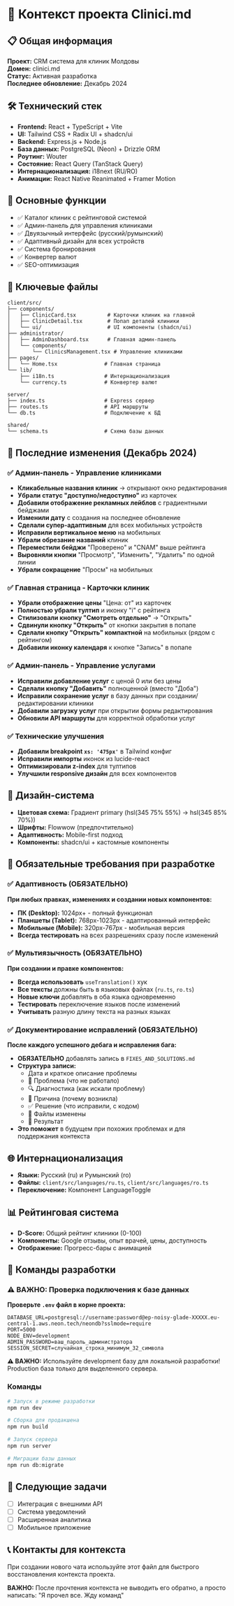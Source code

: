 # 🏥 Контекст проекта Clinici.md

## 📋 Общая информация
**Проект:** CRM система для клиник Молдовы  
**Домен:** clinici.md  
**Статус:** Активная разработка  
**Последнее обновление:** Декабрь 2024

## 🛠 Технический стек
- **Frontend:** React + TypeScript + Vite
- **UI:** Tailwind CSS + Radix UI + shadcn/ui
- **Backend:** Express.js + Node.js
- **База данных:** PostgreSQL (Neon) + Drizzle ORM
- **Роутинг:** Wouter
- **Состояние:** React Query (TanStack Query)
- **Интернационализация:** i18next (RU/RO)
- **Анимации:** React Native Reanimated + Framer Motion

## 🎯 Основные функции
- ✅ Каталог клиник с рейтинговой системой
- ✅ Админ-панель для управления клиниками
- ✅ Двуязычный интерфейс (русский/румынский)
- ✅ Адаптивный дизайн для всех устройств
- ✅ Система бронирования
- ✅ Конвертер валют
- ✅ SEO-оптимизация

## 📁 Ключевые файлы
```
client/src/
├── components/
│   ├── ClinicCard.tsx          # Карточки клиник на главной
│   ├── ClinicDetail.tsx        # Попап деталей клиники
│   └── ui/                     # UI компоненты (shadcn/ui)
├── administrator/
│   ├── AdminDashboard.tsx      # Главная админ-панель
│   └── components/
│       └── ClinicsManagement.tsx # Управление клиниками
├── pages/
│   └── Home.tsx               # Главная страница
└── lib/
    ├── i18n.ts                # Интернационализация
    └── currency.ts            # Конвертер валют

server/
├── index.ts                   # Express сервер
├── routes.ts                  # API маршруты
└── db.ts                      # Подключение к БД

shared/
└── schema.ts                  # Схема базы данных
```

## 🔄 Последние изменения (Декабрь 2024)

### ✅ Админ-панель - Управление клиниками
- **Кликабельные названия клиник** → открывают окно редактирования
- **Убрали статус "доступно/недоступно"** из карточек
- **Добавили отображение рекламных лейблов** с градиентными бейджами
- **Изменили дату** с создания на последнее обновление
- **Сделали супер-адаптивным** для всех мобильных устройств
- **Исправили вертикальное меню** на мобильных
- **Убрали обрезание названий** клиник
- **Переместили бейджи** "Проверено" и "CNAM" выше рейтинга
- **Выровняли кнопки** "Просмотр", "Изменить", "Удалить" по одной линии
- **Убрали сокращение** "Просм" на мобильных

### ✅ Главная страница - Карточки клиник
- **Убрали отображение цены** "Цена: от" из карточек
- **Полностью убрали тултип** и иконку "i" с рейтинга
- **Стилизовали кнопку "Смотреть отдельно"** → "Открыть"
- **Сдвинули кнопку "Открыть"** от кнопки закрытия в попапе
- **Сделали кнопку "Открыть" компактной** на мобильных (рядом с рейтингом)
- **Добавили иконку календаря** к кнопке "Запись" в попапе

### ✅ Админ-панель - Управление услугами
- **Исправили добавление услуг** с ценой 0 или без цены
- **Сделали кнопку "Добавить"** полноценной (вместо "Доба")
- **Исправили сохранение услуг** в базу данных при создании/редактировании клиники
- **Добавили загрузку услуг** при открытии формы редактирования
- **Обновили API маршруты** для корректной обработки услуг

### ✅ Технические улучшения
- **Добавили breakpoint `xs: '475px'`** в Tailwind конфиг
- **Исправили импорты** иконок из lucide-react
- **Оптимизировали z-index** для тултипов
- **Улучшили responsive дизайн** для всех компонентов

## 🎨 Дизайн-система
- **Цветовая схема:** Градиент primary (hsl(345 75% 55%) → hsl(345 85% 70%))
- **Шрифты:** Flowwow (предпочтительно)
- **Адаптивность:** Mobile-first подход
- **Компоненты:** shadcn/ui + кастомные компоненты

## 📱 Обязательные требования при разработке
### ✅ Адаптивность (ОБЯЗАТЕЛЬНО)
**При любых правках, изменениях и создании новых компонентов:**
- **ПК (Desktop):** 1024px+ - полный функционал
- **Планшеты (Tablet):** 768px-1023px - адаптированный интерфейс
- **Мобильные (Mobile):** 320px-767px - мобильная версия
- **Всегда тестировать** на всех разрешениях сразу после изменений

### ✅ Мультиязычность (ОБЯЗАТЕЛЬНО)
**При создании и правке компонентов:**
- **Всегда использовать** `useTranslation()` хук
- **Все тексты** должны быть в языковых файлах (`ru.ts`, `ro.ts`)
- **Новые ключи** добавлять в оба языка одновременно
- **Тестировать** переключение языков после изменений
- **Учитывать** разную длину текста на разных языках

### ✅ Документирование исправлений (ОБЯЗАТЕЛЬНО)
**После каждого успешного дебага и исправления бага:**
- **ОБЯЗАТЕЛЬНО** добавлять запись в `FIXES_AND_SOLUTIONS.md`
- **Структура записи:**
  - Дата и краткое описание проблемы
  - 🐛 Проблема (что не работало)
  - 🔍 Диагностика (как искали проблему)
  - 🎯 Причина (почему возникла)
  - ✅ Решение (что исправили, с кодом)
  - 📁 Файлы изменены
  - 🎉 Результат
- **Это поможет** в будущем при похожих проблемах и для поддержания контекста

## 🌐 Интернационализация
- **Языки:** Русский (ru) и Румынский (ro)
- **Файлы:** `client/src/languages/ru.ts`, `client/src/languages/ro.ts`
- **Переключение:** Компонент LanguageToggle

## 📊 Рейтинговая система
- **D-Score:** Общий рейтинг клиники (0-100)
- **Компоненты:** Google отзывы, опыт врачей, цены, доступность
- **Отображение:** Прогресс-бары с анимацией

## 🔧 Команды разработки

### ⚠️ ВАЖНО: Проверка подключения к базе данных
**Проверьте `.env` файл в корне проекта:**
```env
DATABASE_URL=postgresql://username:password@ep-noisy-glade-XXXXX.eu-central-1.aws.neon.tech/neondb?sslmode=require
PORT=5000
NODE_ENV=development
ADMIN_PASSWORD=ваш_пароль_администратора
SESSION_SECRET=случайная_строка_минимум_32_символа
```

**⚠️ ВАЖНО:** Используйте development базу для локальной разработки! Production база только для выделенного сервера.

### Команды
```bash
# Запуск в режиме разработки
npm run dev

# Сборка для продакшена
npm run build

# Запуск сервера
npm run server

# Миграции базы данных
npm run db:migrate
```

## 🚀 Следующие задачи
- [ ] Интеграция с внешними API
- [ ] Система уведомлений
- [ ] Расширенная аналитика
- [ ] Мобильное приложение

## 📞 Контакты для контекста
При создании нового чата используйте этот файл для быстрого восстановления контекста проекта.

**ВАЖНО:** После прочтения контекста не выводить его обратно, а просто написать: "Я прочел все. Жду команд"
